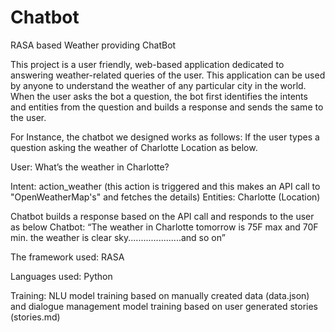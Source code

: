 # Chatbot
RASA based Weather providing ChatBot

This project is a user friendly, web-based application dedicated to answering weather-related queries of the user. This application can be used by anyone to understand the weather of any particular city in the world. When the user asks the bot a question, the bot first identifies the intents and entities from the question and builds a response and sends the same to the user.

For Instance, the chatbot we designed works as follows:
If the user types a question asking the weather of Charlotte Location as below.

User: What’s the weather in Charlotte?

Intent: action_weather (this action is triggered and this makes an API call to "OpenWeatherMap's" and fetches the details)
Entities: Charlotte (Location)

Chatbot builds a response based on the API call and responds to the user as below
Chatbot: “The weather in Charlotte tomorrow is 75F max and 70F min. the weather is clear sky.....................and so on”

The framework used: RASA
<br/>

Languages used: Python
<br/>

Training: NLU model training based on manually created data (data.json) and dialogue management model training based on user generated stories (stories.md)
